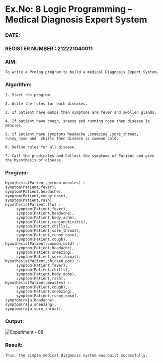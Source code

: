# Ex.No: 8  Logic Programming –  Medical Diagnosis Expert System
### DATE:                                                                            
### REGISTER NUMBER : 212221040011
### AIM: 
    To write a Prolog program to build a medical Diagnosis Expert System.
        
###  Algorithm:

    1. Start the program.
       
    2. Write the rules for each diseases.
        
    3. If patient have mumps then symptoms are fever and swollen glands.
       
    4. If patient have cough, sneeze and running nose then disease is measles.
        
    5. if patient have symptoms headache ,sneezing ,sore_throat, runny_nose and  chills then disease is common cold.
        
    6. Define rules for all disease.
       
    7. Call the predicates and Collect the symptoms of Patient and give the hypothesis of disease.
       

### Program:
    hypothesis(Patient,german_measles) :- 
    symptom(Patient,fever), 
    symptom(Patient,headache), 
    symptom(Patient,runny_nose), 
    symptom(Patient,rash). 
    hypothesis(Patient,flu) :- 
         symptom(Patient,fever), 
         symptom(Patient,headache), 
         symptom(Patient,body_ache), 
         symptom(Patient,conjunctivitis), 
         symptom(Patient,chills), 
         symptom(Patient,sore_throat), 
         symptom(Patient,runny_nose), 
         symptom(Patient,cough). 
    hypothesis(Patient,common_cold) :- 
         symptom(Patient,headache), 
         symptom(Patient,sneezing), 
         symptom(Patient,sore_throat). 
    hypothesis(Patient,chicken_pox) :- 
         symptom(Patient,fever), 
         symptom(Patient,chills), 
         symptom(Patient,body_ache), 
         symptom(Patient,rash). 
    hypothesis(Patient,measles) :- 
         symptom(Patient,cough), 
         symptom(Patient,sneezing), 
         symptom(Patient,runny_nose). 
    symptom(raju,headache). 
    symptom(raju,sneezing). 
    symptom(raju,sore_throat).

### Output:

![Experiment - 08](https://github.com/AKASHBKUMAR/AI_Lab_2023-24/assets/113763258/6e80cb03-847b-4b92-8fba-ff2707f654f7)



### Result:
    Thus, the simple medical diagnosis system was built sucessfully.
